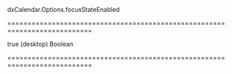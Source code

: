 <!--id-->dxCalendar.Options.focusStateEnabled<!--/id-->
===========================================================================
<!--default-->true (desktop)<!--/default-->
<!--type-->Boolean<!--/type-->
===========================================================================

